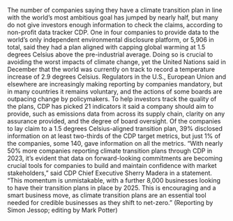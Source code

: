 The number of companies saying they have a climate transition plan in line with the world’s most ambitious goal has jumped by nearly half, but many do not give investors enough information to check the claims, according to non-profit data tracker CDP.
One in four companies to provide data to the world’s only independent environmental disclosure platform, or 5,906 in total, said they had a plan aligned with capping global warming at 1.5 degrees Celsius above the pre-industrial average.
Doing so is crucial to avoiding the worst impacts of climate change, yet the United Nations said in December that the world was currently on track to record a temperature increase of 2.9 degrees Celsius.
Regulators in the U.S., European Union and elsewhere are increasingly making reporting by companies mandatory, but in many countries it remains voluntary, and the actions of some boards are outpacing change by policymakers.
To help investors track the quality of the plans, CDP has picked 21 indicators it said a company should aim to provide, such as emissions data from across its supply chain, clarity on any assurance provided, and the degree of board oversight.
Of the companies to lay claim to a 1.5 degrees Celsius-aligned transition plan, 39% disclosed information on at least two-thirds of the CDP target metrics, but just 1% of the companies, some 140, gave information on all the metrics.
“With nearly 50% more companies reporting climate transition plans through CDP in 2023, it’s evident that data on forward-looking commitments are becoming crucial tools for companies to build and maintain confidence with market stakeholders,” said CDP Chief Executive Sherry Madera in a statement.
“This momentum is unmistakable, with a further 8,000 businesses looking to have their transition plans in place by 2025. This is encouraging and a smart business move, as climate transition plans are an essential tool needed for credible businesses as they shift to net-zero.”
(Reporting by Simon Jessop; editing by Mark Potter)